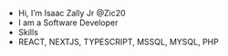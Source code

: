 - Hi, I’m Isaac Zally Jr @Zic20
- I am a Software Developer
- Skills
- REACT, NEXTJS, TYPESCRIPT, MSSQL, MYSQL, PHP

<!---
Zic20/Zic20 is a ✨ special ✨ repository because its `README.md` (this file) appears on your GitHub profile.
You can click the Preview link to take a look at your changes.
--->
